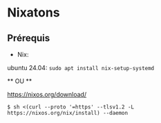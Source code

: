 # Nixatons

## Prérequis

- Nix:

ubuntu 24.04: `sudo apt install nix-setup-systemd`

** OU **

https://nixos.org/download/
```
$ sh <(curl --proto '=https' --tlsv1.2 -L https://nixos.org/nix/install) --daemon
```
